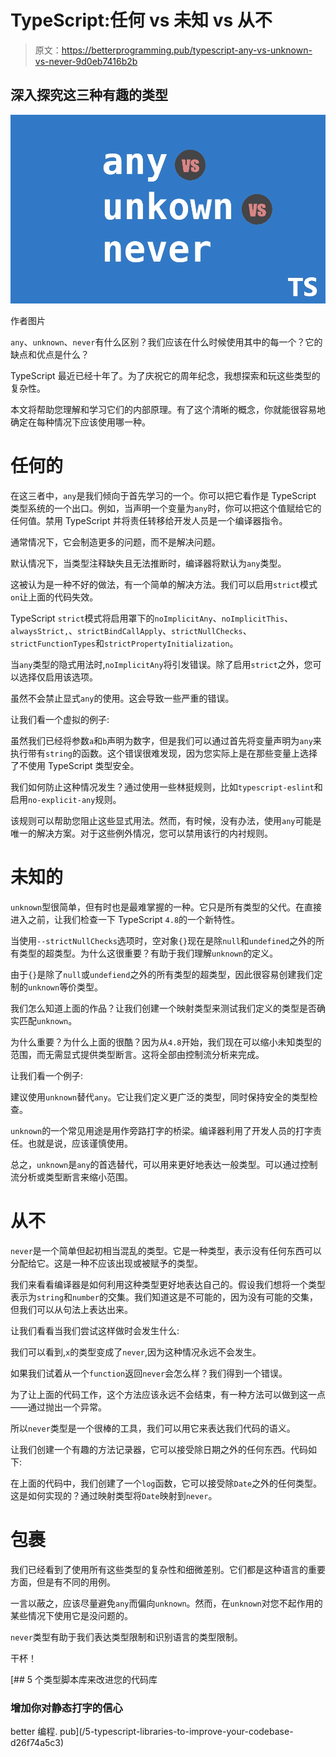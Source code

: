 # TypeScript:任何 vs 未知 vs 从不

> 原文：<https://betterprogramming.pub/typescript-any-vs-unknown-vs-never-9d0eb7416b2b>

## 深入探究这三种有趣的类型

![](img/a1cded13a8bef59ae2b0a142089907c3.png)

作者图片

`any`、`unknown`、`never`有什么区别？我们应该在什么时候使用其中的每一个？它的缺点和优点是什么？

TypeScript 最近已经十年了。为了庆祝它的周年纪念，我想探索和玩这些类型的复杂性。

本文将帮助您理解和学习它们的内部原理。有了这个清晰的概念，你就能很容易地确定在每种情况下应该使用哪一种。

# 任何的

在这三者中，`any`是我们倾向于首先学习的一个。你可以把它看作是 TypeScript 类型系统的一个出口。例如，当声明一个变量为`any`时，你可以把这个值赋给它的任何值。禁用 TypeScript 并将责任转移给开发人员是一个编译器指令。

通常情况下，它会制造更多的问题，而不是解决问题。

默认情况下，当类型注释缺失且无法推断时，编译器将默认为`any`类型。

这被认为是一种不好的做法，有一个简单的解决方法。我们可以启用`strict`模式`on`让上面的代码失效。

TypeScript `strict`模式将启用罩下的`noImplicitAny`、`noImplicitThis`、`alwaysStrict,`、`strictBindCallApply`、`strictNullChecks`、`strictFunctionTypes`和`strictPropertyInitialization`。

当`any`类型的隐式用法时,`noImplicitAny`将引发错误。除了启用`strict`之外，您可以选择仅启用该选项。

虽然不会禁止显式`any`的使用。这会导致一些严重的错误。

让我们看一个虚拟的例子:

虽然我们已经将参数`a`和`b`声明为数字，但是我们可以通过首先将变量声明为`any`来执行带有`string`的函数。这个错误很难发现，因为您实际上是在那些变量上选择了不使用 TypeScript 类型安全。

我们如何防止这种情况发生？通过使用一些林挺规则，比如`typescript-eslint`和启用`no-explicit-any`规则。

该规则可以帮助您阻止这些显式用法。然而，有时候，没有办法，使用`any`可能是唯一的解决方案。对于这些例外情况，您可以禁用该行的内衬规则。

# 未知的

`unknown`型很简单，但有时也是最难掌握的一种。它只是所有类型的父代。在直接进入之前，让我们检查一下 TypeScript `4.8`的一个新特性。

当使用`--strictNullChecks`选项时，空对象`{}`现在是除`null`和`undefined`之外的所有类型的超类型。为什么这很重要？有助于我们理解`unknown`的定义。

由于`{}`是除了`null`或`undefiend`之外的所有类型的超类型，因此很容易创建我们定制的`unknown`等价类型。

我们怎么知道上面的作品？让我们创建一个映射类型来测试我们定义的类型是否确实匹配`unknown`。

为什么重要？为什么上面的很酷？因为从`4.8`开始，我们现在可以缩小未知类型的范围，而无需显式提供类型断言。这将全部由控制流分析来完成。

让我们看一个例子:

建议使用`unknown`替代`any`。它让我们定义更广泛的类型，同时保持安全的类型检查。

`unknown`的一个常见用途是用作旁路打字的桥梁。编译器利用了开发人员的打字责任。也就是说，应该谨慎使用。

总之，`unknown`是`any`的首选替代，可以用来更好地表达一般类型。可以通过控制流分析或类型断言来缩小范围。

# 从不

`never`是一个简单但起初相当混乱的类型。它是一种类型，表示没有任何东西可以分配给它。这是一种不应该出现或被赋予的类型。

我们来看看编译器是如何利用这种类型更好地表达自己的。假设我们想将一个类型表示为`string`和`number`的交集。我们知道这是不可能的，因为没有可能的交集，但我们可以从句法上表达出来。

让我们看看当我们尝试这样做时会发生什么:

我们可以看到,`x`的类型变成了`never`,因为这种情况永远不会发生。

如果我们试着从一个`function`返回`never`会怎么样？我们得到一个错误。

为了让上面的代码工作，这个方法应该永远不会结束，有一种方法可以做到这一点——通过抛出一个异常。

所以`never`类型是一个很棒的工具，我们可以用它来表达我们代码的语义。

让我们创建一个有趣的方法记录器，它可以接受除日期之外的任何东西。代码如下:

在上面的代码中，我们创建了一个`log`函数，它可以接受除`Date`之外的任何类型。这是如何实现的？通过映射类型将`Date`映射到`never`。

# 包裹

我们已经看到了使用所有这些类型的复杂性和细微差别。它们都是这种语言的重要方面，但是有不同的用例。

一言以蔽之，应该尽量避免`any`而偏向`unknown`。然而，在`unknown`对您不起作用的某些情况下使用它是没问题的。

`never`类型有助于我们表达类型限制和识别语言的类型限制。

干杯！

[](/5-typescript-libraries-to-improve-your-codebase-d26f74a5c3) [## 5 个类型脚本库来改进您的代码库

### 增加你对静态打字的信心

better 编程. pub](/5-typescript-libraries-to-improve-your-codebase-d26f74a5c3)